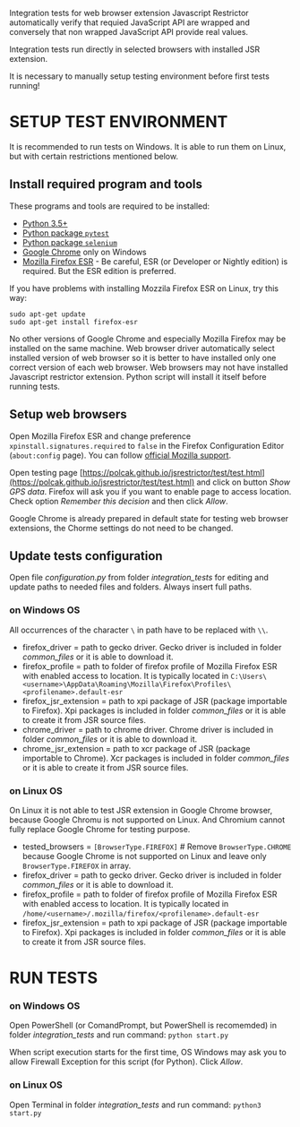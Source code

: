 Integration tests for web browser extension Javascript Restrictor automatically verify that
requied JavaScript API are wrapped and conversely that non wrapped JavaScript API provide real values.

Integration tests run directly in selected browsers with installed JSR extension.

It is necessary to manually setup testing environment before first tests running!



# SETUP TEST ENVIRONMENT

It is recommended to run tests on Windows. It is able to run them on Linux, but with certain restrictions mentioned below.

## Install required program and tools

These programs and tools are required to be installed:
* [Python 3.5+](https://www.python.org/downloads/)
* [Python package `pytest`](https://pypi.org/project/pytest/)
* [Python package `selenium`](https://pypi.org/project/selenium/)
* [Google Chrome](https://www.google.com/chrome/) only on Windows
* [Mozilla Firefox ESR](https://www.mozilla.org/en-US/firefox/all/#product-desktop-esr) - Be careful, ESR (or Developer or Nightly edition) is required. But the ESR edition is preferred.

If you have problems with installing Mozzila Firefox ESR on Linux, try this way:
```sudo add-apt-repository ppa:jonathonf/firefox-esr
sudo apt-get update
sudo apt-get install firefox-esr
```

No other versions of Google Chrome and especially Mozilla Firefox may be installed on the same machine.
Web browser driver automatically select installed version of web browser so it is better to have installed only one correct version of each web browser.
Web browsers may not have installed Javascript restrictor extension. Python script will install it itself before running tests.


## Setup web browsers

Open Mozilla Firefox ESR and change preference `xpinstall.signatures.required` to `false` in the Firefox Configuration Editor (`about:config` page).
You can follow [official Mozilla support](https://support.mozilla.org/en-US/kb/add-on-signing-in-firefox#w_what-are-my-options-if-i-want-to-use-an-unsigned-add-on-advanced-users).

Open testing page [https://polcak.github.io/jsrestrictor/test/test.html](https://polcak.github.io/jsrestrictor/test/test.html) and click on button *Show GPS data*.
Firefox will ask you if you want to enable page to access location. Check option *Remember this decision* and then click *Allow*.

Google Chrome is already prepared in default state for testing web browser extensions, the Chorme settings do not need to be changed.


## Update tests configuration

Open file *configuration.py* from folder *integration_tests* for editing and update paths to needed files and folders. Always insert full paths.

### on Windows OS

All occurrences of the character `\` in path have to be replaced with `\\`.

* firefox_driver = path to gecko driver. Gecko driver is included in folder *common_files* or it is able to download it.
* firefox_profile = path to folder of firefox profile of Mozilla Firefox ESR with enabled access to location. It is typically located in `C:\Users\<username>\AppData\Roaming\Mozilla\Firefox\Profiles\<profilename>.default-esr`
* firefox_jsr_extension = path to xpi package of JSR (package importable to Firefox). Xpi packages is included in folder *common_files* or it is able to create it from JSR source files.
* chrome_driver = path to chrome driver. Chrome driver is included in folder *common_files* or it is able to download it.
* chrome_jsr_extension = path to xcr package of JSR (package importable to Chrome). Xcr packages is included in folder *common_files* or it is able to create it from JSR source files.

### on Linux OS

On Linux it is not able to test JSR extension in Google Chrome browser, because Google Chromu is not supported on Linux. And Chromium cannot fully replace Google Chrome for testing purpose.

* tested_browsers = `[BrowserType.FIREFOX]`  # Remove `BrowserType.CHROME` because Google Chrome is not supported on Linux and leave only `BrowserType.FIREFOX` in array.
* firefox_driver = path to gecko driver. Gecko driver is included in folder *common_files* or it is able to download it.
* firefox_profile = path to folder of firefox profile of Mozilla Firefox ESR with enabled access to location. It is typically located in `/home/<username>/.mozilla/firefox/<profilename>.default-esr`
* firefox_jsr_extension = path to xpi package of JSR (package importable to Firefox). Xpi packages is included in folder *common_files* or it is able to create it from JSR source files.

# RUN TESTS

### on Windows OS

Open PowerShell (or ComandPrompt, but PowerShell is recomemded) in folder *integration_tests* and run command: `python start.py`

When script execution starts for the first time, OS Windows may ask you to allow Firewall Exception for this script (for Python). Click *Allow*.

### on Linux OS

Open Terminal in folder *integration_tests* and run command: `python3 start.py`
